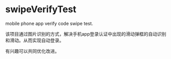 # swipeVerifyTest
mobile phone app verify code swipe test.

该项目通过图片识别的方式，解决手机app登录认证中出现的滑动弹框的自动识别和滑动。从而实现自动登录。

有兴趣可以共同优化改进。
